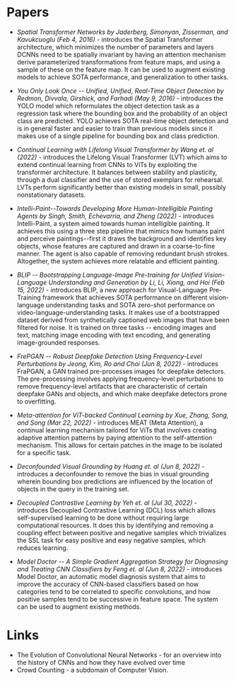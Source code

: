 # Papers

* *Spatial Transformer Networks by Jaderberg, Simonyan, Zisserman, and Kavukcuoglu (Feb 4, 2016)* - introduces the Spatial Transformer architecture, which minimizes the number of parameters and layers DCNNs need to be spatially invariant by having an attention mechanism derive parameterized transformations from feature maps, and using a sample of these on the feature map. It can be used to augment existing models to achieve SOTA performance, and generalization to other tasks.

* *You Only Look Once -- Unified, Unified, Real-Time Object Detection by Redmon, Divvala, Girshick, and Farhadi (May 9, 2016)* - introduces the YOLO model which reformulates the object detection task as a regression task where the bounding box and the probability of an object class are predicted. YOLO achieves SOTA real-time object detection and is in general faster and easier to train than previous models since it makes use of a single pipeline for bounding box and class prediction.

* *Continual Learning with Lifelong Visual Transformer by Wang et. al (2022)* - introduces the Lifelong Visual Transformer (LVT) which aims to extend continual learning from CNNs to ViTs by exploiting the transformer architecture. It balances between stability and plasticity, through a dual classifier and the use of stored exemplars for rehearsal. LVTs perform significantly better than existing models in small, possibly nonstationary datasets.

* *Intelli-Paint--Towards Developing More Human-Intelligible Painting Agents by Singh, Smith, Echevarria, and Zheng (2022)* - introduces Intelli-Paint, a system aimed towards human intelligible painting. It achieves this using a three step pipeline that mimics how humans paint and perceive paintings--first it draws the background and identifies key objects, whose features are captured and drawn in a coarse-to-fine manner. The agent is also capable of removing redundant brush strokes. Altogether, the system achieves more relatable and efficient painting. 

* *BLIP -- Bootstrapping Language-Image Pre-training for Unified Vision-Language Understanding and Generation by Li, Li, Xiong, and Hoi (Feb 15, 2022)* - introduces BLIP, a new approach for Visual-Language Pre-Training framework that achieves SOTA performance on different vision-language understanding tasks and SOTA zero-shot performance on video-language-understanding tasks. It makes use of a bootstrapped dataset derived from synthetically captioned web images that have been filtered for noise. It is trained on three tasks -- encoding images and text, matching image encoding with text encoding, and generating image-grounded responses.

* *FrePGAN -- Robust Deepfake Detection Using Frequency-Level Perturbations by Jeong, Kim, Ro and Choi (Jun 8, 2022)* - introduces FraPGAN, a GAN trained pre-processes images for deepfake detectors. The pre-processing involves applying frequency-level perturbations to remove frequency-level artifacts that are characteristic of certain deepfake GANs and objects, and which make deepfake detectors prone to overfitting.

* *Meta-attention for ViT-backed Continual Learning by Xue, Zhang, Song, and Song (Mar 22, 2022)* - introduces MEAT (Meta Attention), a continual learning mechanism tailored for ViTs that involves creating adaptive attention patterns by paying attention to the self-attention mechanism. This allows for certain patches in the image to be isolated for a specific task.

* *Deconfounded Visual Grounding by Huang et. al (Jun 8, 2022)* - introduces a deconfounder to remove the bias in visual grounding wherein bounding box predictions are influenced by the location of objects in the query in the training set.

* *Decoupled Contrastive Learning by Yeh et. al (Jul 30, 2022)* - introduces Decoupled Contrastive Learning (DCL) loss which allows self-supervised learning to be done without requiring large computational resources. It does this by identifying and removing a coupling effect between positive and negative samples which trivializes the SSL task for easy positive and easy negative samples, which reduces learning.

*  *Model Doctor -- A Simple Gradient Aggregation Strategy for Diagnosing and Treating CNN Classifiers by Feng et. al (Jun 8, 2022)* - introduces Model Doctor, an automatic model diagnosis system that aims to improve the accuracy of CNN-based classifiers based on how categories tend to be correlated to specific convolutions, and how positive samples tend to be successive in feature space. The system can be used to augment existing methods. 
# Links
* The Evolution of Convolutional Neural Networks - for an overview into the history of CNNs and how they have evolved over time
* Crowd Counting - a subdomain of Computer Vision.

